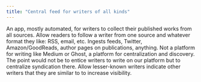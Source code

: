 ```yaml
---
title: "Central feed for writers of all kinds"
---
```


An app, mostly automated, for writers to collect their published works from all sources. 
Allow readers to follow a writer from one source and whatever format they like: RSS, email, etc. Ingests feeds, Twitter, Amazon/GoodReads, author pages on publications, anything. Not a platform for writing like Medium or Ghost, a platform for centralization and discovery. The point would not be to entice writers to write on our platform but to centralize syndication there. Allow lesser-known writers indicate other writers that they are similar to to increase visibility.  
